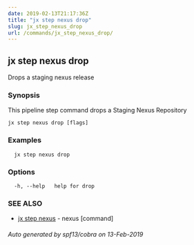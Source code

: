 ```yaml
---
date: 2019-02-13T21:17:36Z
title: "jx step nexus drop"
slug: jx_step_nexus_drop
url: /commands/jx_step_nexus_drop/
---
```

## jx step nexus drop

Drops a staging nexus release

### Synopsis

This pipeline step command drops a Staging Nexus Repository

```
jx step nexus drop [flags]
```

### Examples

```
  jx step nexus drop
```

### Options

```
  -h, --help   help for drop
```

### SEE ALSO

* [jx step nexus](/commands/jx_step_nexus/)	 - nexus [command]

###### Auto generated by spf13/cobra on 13-Feb-2019
